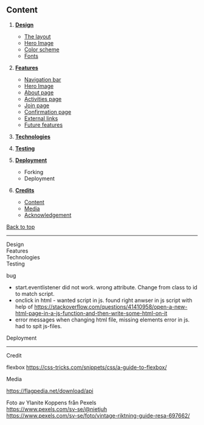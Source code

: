 ## **Content**
1. [**Design**](#design)
    - [The layout](#the-layout)
    - [Hero Image](#hero-image)
    - [Color scheme](#color-scheme)
    - [Fonts](#fonts)

2. [**Features**](#features)
    - [Navigation bar](#navigation-bar)
    - [Hero Image](#hero-image)
    - [About page](#about-page)
    - [Activities page](#activities-page)
    - [Join page](#join-page)
    - [Confirmation page](#confirmation-page)
    - [External links](#external-links)
    - [Future features](#future-features)

3. [**Technologies**](#technologies)

4. [**Testing**](#testing)
    
5. [**Deployment**](#deployment)
    - Forking
    - Deployment

7. [**Credits**](#credits)
    - [Content](#content)
    - [Media](#media)
    - [Acknowledgement](#acknowledgement)

[Back to top](#)


---

Design<br>
Features<br>
Technologies<br>
Testing<br>

bug
- start.eventlistener did not work. wrong attribute. Change from class to id to match script.
- onclick in html - wanted script in js. found right anwser in js script with help of https://stackoverflow.com/questions/41410958/open-a-new-html-page-in-a-js-function-and-then-write-some-html-on-it
- error messages when changing html file, missing elements error in js. had to spit js-files.

Deployment<br>

---


Credit 

flexbox
https://css-tricks.com/snippets/css/a-guide-to-flexbox/


Media

https://flagpedia.net/download/api


Foto av Ylanite Koppens från Pexels
<br>
https://www.pexels.com/sv-se/@nietjuh
<br>
https://www.pexels.com/sv-se/foto/vintage-riktning-guide-resa-697662/